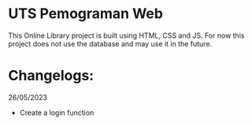 # UTS Pemograman Web

This Online Library project is built using HTML, CSS and JS. For now this project does not use the database and may use it in the future.

# Changelogs:
26/05/2023
* Create a login function
